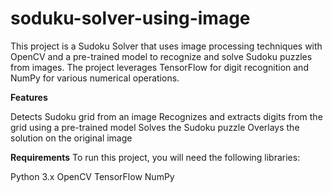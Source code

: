 # soduku-solver-using-image

This project is a Sudoku Solver that uses image processing techniques with OpenCV and a pre-trained model to recognize and solve Sudoku puzzles from images. The project leverages TensorFlow for digit recognition and NumPy for various numerical operations.

**Features**

Detects Sudoku grid from an image
Recognizes and extracts digits from the grid using a pre-trained model
Solves the Sudoku puzzle
Overlays the solution on the original image

**Requirements**
To run this project, you will need the following libraries:

Python 3.x
OpenCV
TensorFlow
NumPy
